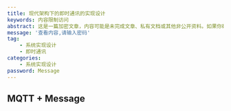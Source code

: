 ```yaml
---
title: 现代架构下的即时通讯的实现设计
keywords: 内容限制访问
abstract: 这是一篇加密文章，内容可能是未完成文章、私有文档或其他非公开资料。如果你确实想看，请与我联系。
message: '查看内容,请输入密码'
tag: 
	- 系统实现设计
	- 即时通讯
categories:
	- 系统实现设计
password: Message
---
```


## MQTT + Message


